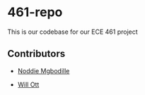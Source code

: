 # 461-repo

This is our codebase for our ECE 461 project

## Contributors
* [Noddie Mgbodille](https://github.com/nmgbodil)

* [Will Ott](https://github.com/willott29)
